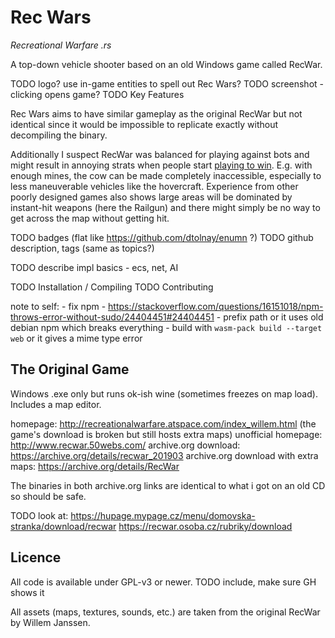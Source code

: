 Rec Wars
========

*Recreational Warfare .rs*

A top-down vehicle shooter based on an old Windows game called RecWar.

TODO logo? use in-game entities to spell out Rec Wars?
TODO screenshot - clicking opens game?
TODO Key Features

Rec Wars aims to have similar gameplay as the original RecWar but not identical since it would be impossible to replicate exactly without decompiling the binary.

Additionally I suspect RecWar was balanced for playing against bots and might result in annoying strats when people start [playing to win](http://www.sirlin.net/articles/playing-to-win). E.g. with enough mines, the cow can be made completely inaccessible, especially to less maneuverable vehicles like the hovercraft. Experience from other poorly designed games also shows large areas will be dominated by instant-hit weapons (here the Railgun) and there might simply be no way to get across the map without getting hit.

TODO badges (flat like https://github.com/dtolnay/enumn ?)
TODO github description, tags (same as topics?)

TODO describe impl basics - ecs, net, AI

TODO Installation / Compiling
TODO Contributing

note to self:
    - fix npm
        - https://stackoverflow.com/questions/16151018/npm-throws-error-without-sudo/24404451#24404451
        - prefix path or it uses old debian npm which breaks everything
    - build with `wasm-pack build --target web` or it gives a mime type error

The Original Game
-----------------

Windows .exe only but runs ok-ish wine (sometimes freezes on map load). Includes a map editor.

homepage: http://recreationalwarfare.atspace.com/index_willem.html (the game's download is broken but still hosts extra maps)
unofficial homepage: http://www.recwar.50webs.com/
archive.org download: https://archive.org/details/recwar_201903
archive.org download with extra maps: https://archive.org/details/RecWar

The binaries in both archive.org links are identical to what i got on an old CD so should be safe.

TODO look at:
https://hupage.mypage.cz/menu/domovska-stranka/download/recwar
https://recwar.osoba.cz/rubriky/download

Licence
-------

All code is available under GPL-v3 or newer. TODO include, make sure GH shows it

All assets (maps, textures, sounds, etc.) are taken from the original RecWar by Willem Janssen.

